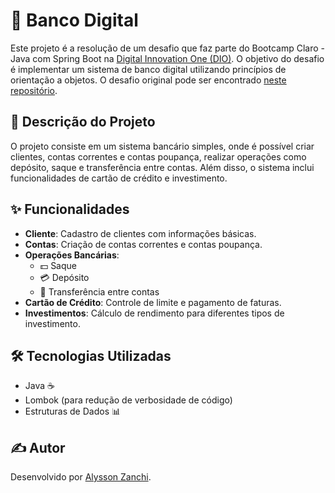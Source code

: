 # 🏦 Banco Digital

Este projeto é a resolução de um desafio que faz parte do Bootcamp Claro - Java com Spring Boot na [Digital Innovation One (DIO)](https://www.dio.me). O objetivo do desafio é implementar um sistema de banco digital utilizando princípios de orientação a objetos. O desafio original pode ser encontrado [neste repositório](https://github.com/falvojr/lab-banco-digital-oo).

## 📖 Descrição do Projeto

O projeto consiste em um sistema bancário simples, onde é possível criar clientes, contas correntes e contas poupança, realizar operações como depósito, saque e transferência entre contas. Além disso, o sistema inclui funcionalidades de cartão de crédito e investimento.

## ✨ Funcionalidades

- **Cliente**: Cadastro de clientes com informações básicas.
- **Contas**: Criação de contas correntes e contas poupança.
- **Operações Bancárias**:
  - 💵 Saque
  - 💳 Depósito
  - 🔄 Transferência entre contas
- **Cartão de Crédito**: Controle de limite e pagamento de faturas.
- **Investimentos**: Cálculo de rendimento para diferentes tipos de investimento.

## 🛠️ Tecnologias Utilizadas

- Java ☕
- Lombok (para redução de verbosidade de código)
- Estruturas de Dados 📊

## ✍️ Autor

Desenvolvido por [Alysson Zanchi](https://www.linkedin.com/in/alyssonzanchi/).
